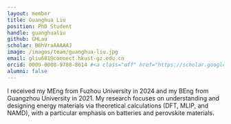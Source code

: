 ```yaml
---
layout: member
title: Guanghua Liu
position: PhD Student
handle: guanghualiu
github: GHLau
scholar: B6hVraAAAAAJ
image: /images/team/guanghua-liu.jpg
email: gliu681@connect.hkust-gz.edu.cn
orcid: 0009-0008-9708-8614 #<a class="off" href="https://scholar.google.com/citations?hl=en&user=RAPUZlEAAAAJ">Prof. Wei Lin</a>
alumni: false
---
```


I received my MEng from Fuzhou University in 2024 and my BEng from Guangzhou University in 2021. My research focuses on understanding and designing energy materials via theoretical calculations (DFT, MLIP, and NAMD), with a particular emphasis on batteries and perovskite materials.